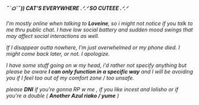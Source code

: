 ##### ˶ˊᜊˋ˶)) CAT'S EVERYWHERE .ᐟ.ᐟ SO CUTEEE .ᐟ.ᐟ
_I'm mostly online when talking to **Loveine**, so i might not notice if you talk to me thru public chat. I have low social battery and sudden mood swings that may affect social interactions as well._

_If I disappear outta nowhere, I'm just overwhelmed or my phone died. I might come back later, or not. I apologize._

_I have some stuff going on w my head, i'd rather not specify anything but please be aware **I can only function in a specific way** and I will be avoiding you if I feel too out of my comfort zone / too unsafe._

_please **DNI** if you're gonna RP w me , if you like incest and lolisho or if you're a double ( **Another Azul riako / yume** )_
<!--
**gloomiau/gloomiau** is a ✨ _special_ ✨ repository because its `README.md` (this file) appears on your GitHub profile.

Here are some ideas to get you started:

- 🔭 I’m currently working on ...
- 🌱 I’m currently learning ...
- 👯 I’m looking to collaborate on ...
- 🤔 I’m looking for help with ...
- 💬 Ask me about ...
- 📫 How to reach me: ...
- 😄 Pronouns: ...
- ⚡ Fun fact: ...
-->
